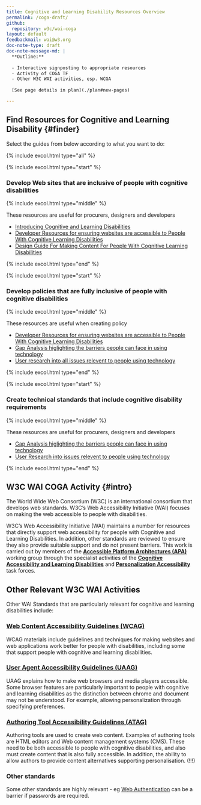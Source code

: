 ```yaml
---
title: Cognitive and Learning Disability Resources Overview
permalink: /coga-draft/
github:
  repository: w3c/wai-coga
layout: default
feedbackmail: wai@w3.org
doc-note-type: draft
doc-note-message-md: |
  **Outline:**
  
  - Interactive signposting to appropriate resources
  - Activity of COGA TF
  - Other W3C WAI activities, esp. WCGA
 
  [See page details in plan](./plan#new-pages)

---
```

## Find Resources for Cognitive and Learning Disability {#finder}

Select the guides from below according to what you want to do:

{% include excol.html type="all" %}

{% include excol.html type="start" %}

### Develop Web sites that are inclusive of people with cognitive disabilities

{% include excol.html type="middle" %}

These resources are useful for procurers, designers and developers

* [Introducing Cognitive and Learning Disabilities](./about)
* [Developer Resources for ensuring websites are accessible to People With Cognitive Learning Disabilities](./guide)
* [Design Guide For Making Content For People With Cognitive Learning Disabilities](./guide)

{% include excol.html type="end" %}

{% include excol.html type="start" %}

### Develop policies that are fully inclusive of people with cognitive disabilities

{% include excol.html type="middle" %}

These resources are useful when creating policy

* [Developer Resources for ensuring websites are accessible to People With Cognitive Learning Disabilities](./guide)
* [Gap Analysis higlighting the barriers people can face in using technology](./gapanalysis)
* [User research into all issues relevent to people using technology](./research)

{% include excol.html type="end" %}

{% include excol.html type="start" %}

### Create technical standards that include cognitive disability requirements

{% include excol.html type="middle" %}

These resources are useful for procurers, designers and developers

* [Gap Analysis higlighting the barriers people can face in using technology](./gapanalysis)
* [User Research into issues relevent to people using technology](./research)

{% include excol.html type="end" %}

## W3C WAI COGA Activity {#intro}

The World Wide Web Consortium (W3C) is an international consortium that develops web standards. W3C’s Web Accessibility Initiative (WAI) focuses on making the web accessible to people with disabilities.

W3C’s Web Accessibility Initiative (WAI) maintains a number for resources that directly support web accessibility for people with Cognitive and Learning Disabilities. In addition, other standards are reviewed to ensure they also provide suitable support and do not present barriers. This work is carried out by members of the **[Accessible Platform Architectures (APA)](https://www.w3.org/WAI/APA/)** working group through the specialist activities of the **[Cognitive Accessibility and Learning Disabilities](https://www.w3.org/WAI/PF/cognitive-a11y-tf/)** and **[Personalization Accessibility](https://www.w3.org/WAI/APA/task-forces/personalization/)** task forces.

## Other Relevant W3C WAI Activities

Other WAI Standards that are particularly relevant for cognitive and learning disabilities include:

### [Web Content Accessibility Guidelines (WCAG)](https://www.w3.org/WAI/standards-guidelines/wcag/)

WCAG materials include guidelines and techniques for making websites and web applications work better for people with disabilities, including some that support people with cognitive and learning disabilities.

### [User Agent Accessibility Guidelines (UAAG)](https://www.w3.org/WAI/standards-guidelines/uaag/)

UAAG explains how to make web browsers and media players accessible. Some browser features are particularly important to people with cognitive and learning disabilities as the distinction between chrome and document may not be understood. For example, allowing personalization through specifying preferences.

### [Authoring Tool Accessibility Guidelines (ATAG)](https://www.w3.org/WAI/standards-guidelines/atag/)

Authoring tools are used to create web content. Examples of authoring tools are HTML editors and Web content management systems (CMS). These need to be both accessible to people with cognitive disabilities, and also must create content that is also fully accessible. In addition, the ability to allow authors to provide content alternatives supporting personalisation. (!!!)

### Other standards

Some other standards are highly relevant - eg [Web Authentication](https://www.w3.org/TR/webauthn/) can be a barrier if passwords are required.